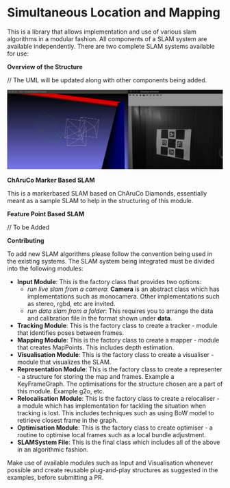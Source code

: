 Simultaneous Location and Mapping
=================================

This is a library that allows implementation and use of various slam algorithms in a modular fashion. All components of a
 SLAM system are available independently. There are two complete SLAM systems available for use:

**Overview of the Structure**

// The UML will be updated along with other components being added.

![Model](./snap.png)

**ChAruCo Marker Based SLAM**

This is a markerbased SLAM based on ChAruCo Diamonds, essentially meant as a sample SLAM to help in the structuring of this module.

**Feature Point Based SLAM**

// To be Added

**Contributing**

To add new SLAM algorithms please follow the convention being used in the existing systems. The SLAM system being integrated must be divided into the following modules:

- **Input Module**: This is the factory class that provides two options:
  - *run live slam from a camera*: **Camera** is an abstract class which has implementations such as monocamera. Other implementations such as stereo, rgbd, etc are invited. 
  - *run data slam from a folder*: This requires you to arrange the data and calibration file in the format shown under **data**.
- **Tracking Module**: This is the factory class to create a tracker - module that identifies poses between frames.
- **Mapping Module**: This is the factory class to create a mapper - module that creates MapPoints. This includes depth estimation.
- **Visualisation Module**: This is the factory class to create a visualiser - module that visualizes the SLAM. 
- **Representation Module**: This is the factory class to create a representer - a structure for storing the map and frames. Example a KeyFrameGraph. The optimisations for the structure chosen are a part of this module. Example g2o, etc.
- **Relocalisation Module**: This is the factory class to create a relocaliser - a module which has implementation for tackling the situation when tracking is lost. This includes techniques such as using BoW model to retirieve closest frame in the graph.
- **Optimisation Module**: This is the factory class to create optimiser - a routine to optimise local frames such as a local bundle adjustment.
- **SLAMSystem File**: This is the final class which includes all of the above in an algorithmic fashion. 

Make use of available modules such as Input and Visualisation whenever possible and create reusable plug-and-play structures as suggested in the examples, before submitting a PR. 
